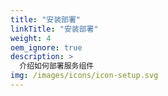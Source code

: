 ```yaml
---
title: "安装部署"
linkTitle: "安装部署"
weight: 4
oem_ignore: true
description: >
  介绍如何部署服务组件
img: /images/icons/icon-setup.svg
---
```


